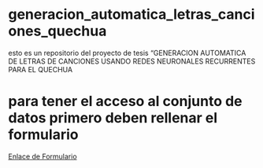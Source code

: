 # generacion_automatica_letras_canciones_quechua
esto es un repositorio del proyecto de tesis “GENERACION AUTOMATICA DE LETRAS DE CANCIONES USANDO REDES NEURONALES RECURRENTES PARA EL QUECHUA
# para tener el acceso al conjunto de datos primero deben rellenar el formulario
[Enlace de Formulario](https://docs.google.com/forms/d/e/1FAIpQLSclmJ5puY9EQ_r-O2oY_YJJHIsqVcJaiLDlezke1F4n_f0ZgA/viewform?usp=sf_link)
